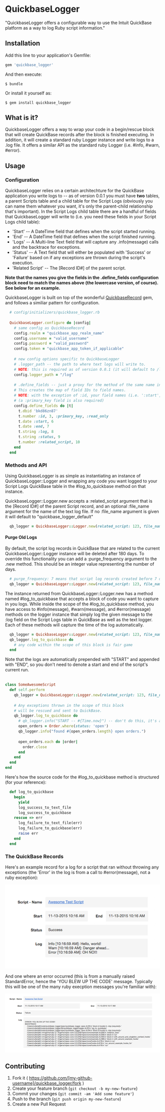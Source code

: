 # QuickbaseLogger

"QuickbaseLogger offers a configurable way to use the Intuit QuickBase platform as a way to log Ruby script information."

## Installation

Add this line to your application's Gemfile:

```ruby
gem 'quickbase_logger'
```

And then execute:

    $ bundle

Or install it yourself as:

    $ gem install quickbase_logger

## What is it?
QuickbaseLogger offers a way to wrap your code in a begin/rescue block that will create QuickBase records after the block is finished executing. In addition, it will create a standard ruby Logger instance and write logs to a .log file. It offers a similar API as the standard ruby Logger (i.e. #info, #warn, #error).


## Usage

### Configuration
QuickbaseLogger relies on a certain architechture for the QuickBase application you write logs to -- as of version 0.0.1 you must have **two** tables, a parent Scripts table and a child table for the Script Logs (obviously you can name them whatever you want, it's only the parent-child relationship that's important). In the Script Logs child table there are a handful of fields that QuickbaseLogger will write to (i.e. you need these fields in your Script Logs child table):
- 'Start' -- A DateTime field that defines when the script started running.
- 'End' -- A DateTime field that defines when the script finished running.
- 'Logs' -- A Multi-line Text field that will capture any .info(message) calls and the backtrace for exceptions.
- 'Status' -- A Text field that will either be populated with 'Success' or 'Failure' based on if any exceptions are thrown during the script's execution.
- 'Related Script' -- The [Record ID#] of the parent script.

**Note that the names you give the fields in the .define_fields configuration block need to match the names above (the lowercase version, of course). See below for an example.**

QuickbaseLogger is built on top of the wonderful [QuickbaseRecord](https://github.com/cullenjett/quickbase_record) gem, and follows a similiar pattern for configuration.

```ruby
  # config/initializers/quickbase_logger.rb

  QuickbaseLogger.configure do |config|
    # same config as QuickbaseRecord
    config.realm = "quickbase_app_realm_name"
    config.username = "valid_username"
    config.password = "valid_password"
    config.token = "quickbase_app_token_if_applicable"

    # new config options specific to QuickbaseLogger
    # .logger_path -- the path to where text logs will write to.
    # NOTE: this is required as of version 0.0.1 (it will default to /log, but your app may not follow that pattern and this could cause some headache if not defined here)
    config.logger_path = "/log"

    # .define_fields -- just a proxy for the method of the same name in QuickbaseRecord.
    # This creates the map of field IDs to field names.
    # NOTE: with the exception of :id, your field names (i.e. ':start', ':end', etc.) must match those below.
    # (a :primary_key field is also required)
    config.define_fields do |t|
      t.dbid 'bkd86zn87'
      t.number :id, 3, :primary_key, :read_only
      t.date :start, 6
      t.date :end, 7
      t.string :log, 8
      t.string :status, 9
      t.number :related_script, 10
    end
  end
```

### Methods and API
Using QuickbaseLogger is as simple as instantiating an instance of QuickbaseLogger::Logger and wrapping any code you want logged to your Script Logs QuickBase table in the #log_to_quickbase method on that instance.

QuickbaseLogger::Logger.new accepts a :related_script argument that is the [Record ID#] of the parent Script record, and an optional :file_name argument for the name of the text log file. If no :file_name argument is given it will default to "quickbase_logger_default"

```ruby
  qb_logger = QuickbaseLogger::Logger.new(related_script: 123, file_name: 'my_awesome_log_file')
```

#### Purge Old Logs
By default, the script log records in QuickBase that are related to the current QuickbaseLogger::Logger instance will be deleted after 180 days. To override this functionality you can add a :purge_frequency argument to the .new method. This should be an integer value representing the number of days.

```ruby
  # purge_frequency: 7 means that script log records created before 7 days ago will be deleted at the end of the #log_to_quickbase method execution
  qb_logger = QuickbaseLogger::Logger.new(related_script: 123, file_name: 'my_awesome_log_file', purge_frequency: 7)
```

The instance returned from QuickbaseLogger::Logger.new has a method named #log_to_quickbase that accepts a block of code you want to capture in you logs. While inside the scope of the #log_to_quickbase method, you have access to #info(message), #warn(message), and #error(message) methods on the logger instance that simply log the given message to the :log field on the Script Logs table in QuickBase as well as the text logger. Each of these methods will capture the time of the log automatically.

```ruby
  qb_logger = QuickbaseLogger::Logger.new(related_script: 123, file_name: 'my_awesome_log_file')
  qb_logger.log_to_quickbase do
    # any code within the scope of this block is fair game
  end
```

Note that the logs are automatically prepended with "START" and appended with "END", so you don't need to denote a start and end of the script's current run.


```ruby

class SomeAwesomeScript
  def self.perform
    qb_logger = QuickbaseLogger::Logger.new(related_script: 123, file_name: 'some_awesome_script')

    # Any exceptions thrown in the scope of this block
    # will be rescued and sent to QuickBase.
    qb_logger.log_to_quickbase do
      # qb_logger.info("START -- #{Time.now}") -- don't do this, it's automatically done for you.
      open_orders = Order.where(status: 'open')
      qb_logger.info("found #{open_orders.length} open orders.")

      open_orders.each do |order|
        order.close
      end
    end
  end
end
```

Here's how the source code for the #log_to_quickbase method is structured (for your reference):

```ruby
  def log_to_quickbase
    begin
      yield
      log_success_to_text_file
      log_success_to_quickbase
    rescue => err
      log_failure_to_text_file(err)
      log_failure_to_quickbase(err)
      raise err
    end
  end
```

### The QuickBase Records
Here's an example record for a log for a script that ran without throwing any exceptions (the 'Error' in the log is from a call to #error(message), not a ruby exception):

![successful_record_example](images/without_errors.png)

And one where an error occurred (this is from a manually raised StandardError, hence the 'YOU BLEW UP THE CODE' message. Typically this will be one of the many ruby execption messages you're familiar with):

![unsuccessful_record_example](images/with_errors.png)

## Contributing

1. Fork it ( https://github.com/[my-github-username]/quickbase_logger/fork )
2. Create your feature branch (`git checkout -b my-new-feature`)
3. Commit your changes (`git commit -am 'Add some feature'`)
4. Push to the branch (`git push origin my-new-feature`)
5. Create a new Pull Request
